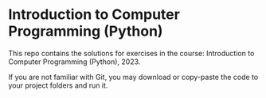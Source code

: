 # Introduction to Computer Programming (Python)
This repo contains the solutions for exercises in the course:
Introduction to Computer Programming (Python), 2023.

If you are not familiar with Git, you may download or copy-paste the code to your 
project folders and run it.
